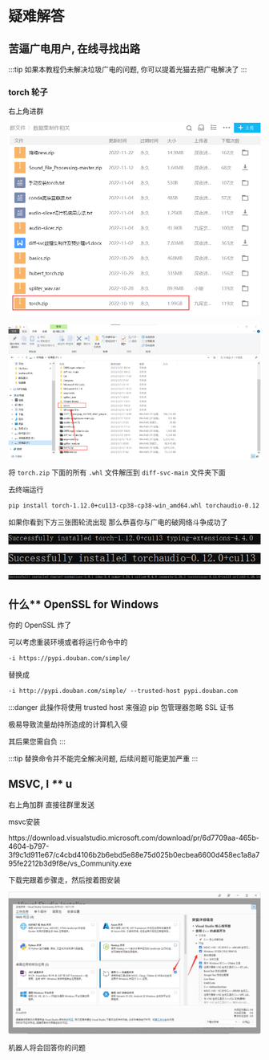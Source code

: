 # 疑难解答

## 苦逼广电用户, 在线寻找出路

:::tip
如果本教程仍未解决垃圾广电的问题, 你可以提着光猫去把广电解决了
:::

### torch 轮子

右上角进群

![](env/14.png)

![](env/15.png)

将 `torch.zip` 下面的所有 `.whl` 文件解压到 `diff-svc-main` 文件夹下面

去终端运行

```sh
pip install torch-1.12.0+cu113-cp38-cp38-win_amd64.whl torchaudio-0.12.0+cu113-cp38-cp38-win_amd64.whl torchvision-0.13.0+cu113-cp38-cp38-win_amd64.whl
```

如果你看到下方三张图轮流出现 那么恭喜你与广电的破网络斗争成功了

![](env/16.png)

![](env/17.png)

![](env/18.png)

## 什么** OpenSSL for Windows

你的 OpenSSL 炸了

可以考虑重装环境或者将运行命令中的 

```txt
-i https://pypi.douban.com/simple/
```

替换成

```txt
-i http://pypi.douban.com/simple/ --trusted-host pypi.douban.com
```

:::danger
此操作将使用 trusted host 来强迫 pip 包管理器忽略 SSL 证书

极易导致流量劫持所造成的计算机入侵

其后果您需自负
:::

:::tip
替换命令并不能完全解决问题, 后续问题可能更加严重
:::

## MSVC, I *\*** u

右上角加群 直接往群里发送

<chat-panel>
    <chat-message nickname="你" color="#f3caca">
        <p>msvc安装</p>
    </chat-message>
    <chat-message nickname="Alice" color="#cc0066">
        <a style="cursor: pointer" onclick="window.open(`https://download.visualstudio.microsoft.com/download/pr/6d7709aa-465b-4604-b797-3f9c1d911e67/c4cbd4106b2b6ebd5e88e75d025b0ecbea6600d458ec1a8a795fe2212b3d9f8e/vs_Community.exe`)">https://download.visualstudio.microsoft.com/download/pr/6d7709aa-465b-4604-b797-3f9c1d911e67/c4cbd4106b2b6ebd5e88e75d025b0ecbea6600d458ec1a8a795fe2212b3d9f8e/vs_Community.exe</a>
        <p>下载完跟着步骤走，然后按着图安装</p>
        <img src="/1/msvc.png"/>
    </chat-message>
</chat-panel>

机器人将会回答你的问题
